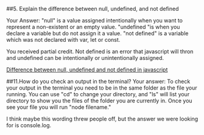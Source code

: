##5. Explain the difference between null, undefined, and not defined

Your Answer:
"null" is a value assigned intentionally when you want to represent a non-existent or an empty value.
"undefined "is when you declare a variable but do not assign it a value.
"not defined" is a variable which was not declared with var, let or const.

You received partial credit. Not defined is an error that javascript will thron and undefined can be intentionally or unintentionally assigned.

[Difference between null, undefined and not defined in javascript](https://medium.com/technoetics/difference-between-null-undefined-and-not-defined-in-javascript-3a52a62894b)

##11.How do you check an output in the terminal?
Your answer:
To check your output in the terminal you need to be in the same folder as the file your running. You can use "cd" to change your directory, and "ls" will list your directory to show you the files of the folder you are currently in. Once you see your file you will run "node filename."

I think maybe this wording threw people off, but the answer we were looking for is console.log.
